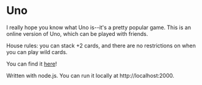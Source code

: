# Uno
I really hope you know what Uno is--it's a pretty popular game. This is an online version of Uno, which can be played with friends.

House rules: you can stack +2 cards, and there are no restrictions on when you can play wild cards.

You can find it [here](https://the-ultimate-uno.herokuapp.com)!

Written with node.js. You can run it locally at http://localhost:2000.
